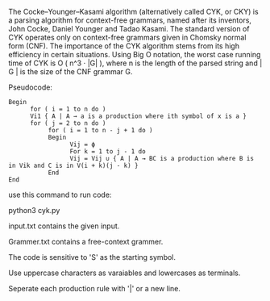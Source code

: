 The Cocke–Younger–Kasami algorithm (alternatively called CYK, or CKY) is a parsing algorithm for context-free grammars, named after its inventors, John Cocke, Daniel Younger and Tadao Kasami.
The standard version of CYK operates only on context-free grammars given in Chomsky normal form (CNF).
The importance of the CYK algorithm stems from its high efficiency in certain situations. Using Big O notation, the worst case running time of CYK is O ( n^3 ⋅ |G| ), where n is the length of the parsed string and | G | is the size of the CNF grammar G.


Pseudocode:

    Begin
          for ( i = 1 to n do )
          Vi1 { A | A → a is a production where ith symbol of x is a }
          for ( j = 2 to n do )
               for ( i = 1 to n - j + 1 do )
               Begin
                     Vij = ϕ
                     For k = 1 to j - 1 do
                     Vij = Vij ∪ { A | A → BC is a production where B is in Vik and C is in V(i + k)(j - k) }
               End
    End




use this command to run code:

python3 cyk.py

input.txt contains the given input.

Grammer.txt contains a free-context grammer.

The code is sensitive to 'S' as the starting symbol.  

Use uppercase characters as varaiables and lowercases as terminals.

Seperate each production rule with '|' or a new line.
